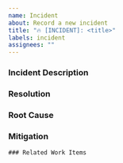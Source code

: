 ```yaml
---
name: Incident
about: Record a new incident
title: "🔥 [INCIDENT]: <title>"
labels: incident
assignees: ""
---
```


### Incident Description
<!-- What is the incident and what is the impact? -->

### Resolution
<!-- Summary of how the incident was fixed/worked around -->

### Root Cause
<!-- Why did this incident occur? -->

### Mitigation
<!-- What can be done in the future to prevent reoccurrence or reduce severity? -->

```[tasklist]
### Related Work Items
```
